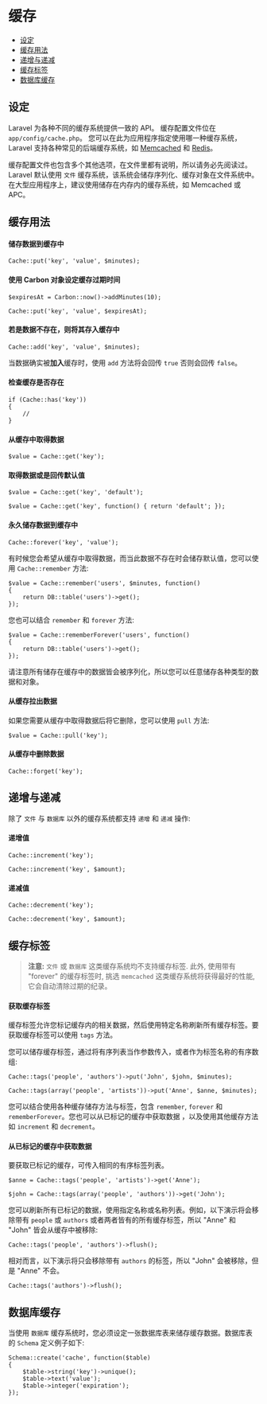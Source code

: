 # 缓存

- [设定](#configuration)
- [缓存用法](#cache-usage)
- [递增与递减](#increments-and-decrements)
- [缓存标签](#cache-tags)
- [数据库缓存](#database-cache)

<a name="configuration"></a>
## 设定

Laravel 为各种不同的缓存系统提供一致的 API。 缓存配置文件位在 `app/config/cache.php`。 您可以在此为应用程序指定使用哪一种缓存系统，Laravel 支持各种常见的后端缓存系统，如 [Memcached](http://memcached.org) 和 [Redis](http://redis.io)。

缓存配置文件也包含多个其他选项，在文件里都有说明，所以请务必先阅读过。Laravel 默认使用 `文件` 缓存系统，该系统会储存序列化、缓存对象在文件系统中。在大型应用程序上，建议使用储存在内存内的缓存系统，如 Memcached 或 APC。

<a name="cache-usage"></a>
## 缓存用法

#### 储存数据到缓存中

	Cache::put('key', 'value', $minutes);

#### 使用 Carbon 对象设定缓存过期时间

	$expiresAt = Carbon::now()->addMinutes(10);

	Cache::put('key', 'value', $expiresAt);

#### 若是数据不存在，则将其存入缓存中

	Cache::add('key', 'value', $minutes);

当数据确实被**加入**缓存时，使用 `add` 方法将会回传 `true` 否则会回传 `false`。

#### 检查缓存是否存在

	if (Cache::has('key'))
	{
		//
	}

#### 从缓存中取得数据

	$value = Cache::get('key');

#### 取得数据或是回传默认值

	$value = Cache::get('key', 'default');

	$value = Cache::get('key', function() { return 'default'; });

#### 永久储存数据到缓存中

	Cache::forever('key', 'value');

有时候您会希望从缓存中取得数据，而当此数据不存在时会储存默认值，您可以使用 `Cache::remember` 方法:

	$value = Cache::remember('users', $minutes, function()
	{
		return DB::table('users')->get();
	});

您也可以结合 `remember` 和 `forever` 方法:

	$value = Cache::rememberForever('users', function()
	{
		return DB::table('users')->get();
	});

请注意所有储存在缓存中的数据皆会被序列化，所以您可以任意储存各种类型的数据和对象。

#### 从缓存拉出数据

如果您需要从缓存中取得数据后将它删除，您可以使用 `pull` 方法:

	$value = Cache::pull('key');

#### 从缓存中删除数据

	Cache::forget('key');

<a name="increments-and-decrements"></a>
## 递增与递减

除了 `文件` 与 `数据库` 以外的缓存系统都支持 `递增` 和 `递减` 操作:

#### 递增值

	Cache::increment('key');

	Cache::increment('key', $amount);

#### 递减值

	Cache::decrement('key');

	Cache::decrement('key', $amount);

<a name="cache-tags"></a>
## 缓存标签

> **注意:** `文件` 或 `数据库` 这类缓存系统均不支持缓存标签. 此外, 使用带有 "forever" 的缓存标签时, 挑选 `memcached` 这类缓存系统将获得最好的性能, 它会自动清除过期的纪录。

#### 获取缓存标签

缓存标签允许您标记缓存内的相关数据，然后使用特定名称刷新所有缓存标签。要获取缓存标签可以使用 `tags` 方法。

您可以储存缓存标签，通过将有序列表当作参数传入，或者作为标签名称的有序数组:

	Cache::tags('people', 'authors')->put('John', $john, $minutes);

	Cache::tags(array('people', 'artists'))->put('Anne', $anne, $minutes);

您可以结合使用各种缓存储存方法与标签，包含 `remember`, `forever` 和 `rememberForever`。您也可以从已标记的缓存中获取数据 ，以及使用其他缓存方法如 `increment` 和 `decrement`。

#### 从已标记的缓存中获取数据

要获取已标记的缓存，可传入相同的有序标签列表。

	$anne = Cache::tags('people', 'artists')->get('Anne');

	$john = Cache::tags(array('people', 'authors'))->get('John');

您可以刷新所有已标记的数据，使用指定名称或名称列表。例如，以下演示将会移除带有 `people` 或 `authors` 或者两者皆有的所有缓存标签，所以 "Anne" 和 "John" 皆会从缓存中被移除:

	Cache::tags('people', 'authors')->flush();

相对而言，以下演示将只会移除带有 `authors` 的标签，所以 "John" 会被移除，但是 "Anne" 不会。

	Cache::tags('authors')->flush();

<a name="database-cache"></a>
## 数据库缓存

当使用 `数据库` 缓存系统时，您必须设定一张数据库表来储存缓存数据。数据库表的 `Schema` 定义例子如下:

	Schema::create('cache', function($table)
	{
		$table->string('key')->unique();
		$table->text('value');
		$table->integer('expiration');
	});
